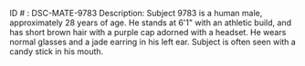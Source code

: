 ID # : DSC-MATE-9783
Description: Subject 9783 is a human male, approximately 28 years of age. He stands at 6'1" with an athletic build, and has short brown hair with a purple cap adorned with a headset. He wears normal glasses and a jade earring in his left ear. Subject is often seen with a candy stick in his mouth.